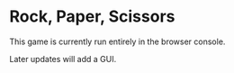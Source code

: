 # Rock, Paper, Scissors

This game is currently run entirely in the browser console.

Later updates will add a GUI.
